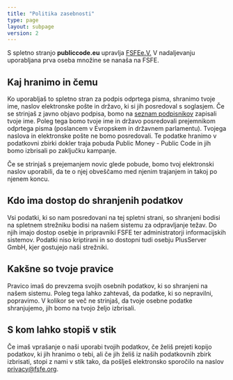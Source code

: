 ```yaml
---
title: "Politika zasebnosti"
type: page
layout: subpage
version: 2
---
```


S spletno stranjo **publiccode.eu** upravlja
[FSFEe.V.](https://fsfe.org/about/legal/imprint.html) V nadaljevanju uporabljana prva oseba množine se nanaša na FSFE.

## Kaj hranimo in čemu

Ko uporabljaš to spletno stran za podpis odprtega pisma, shranimo tvoje ime,
naslov elektronske pošte in državo, ki si jih posredoval s soglasjem. Če se
strinjaš z javno objavo podpisa, bomo na [seznam
podpisnikov](../openletter/all-signatures) zapisali tvoje ime. Poleg tega bomo
tvoje ime in državo posredovali prejemnikom odprtega pisma (poslancem v
Evropskem in državnem parlamentu). Tvojega naslova in elektronske pošte ne bomo
posredovali. Te podatke hranimo v podatkovni zbirki dokler traja pobuda Public
Money - Public Code in jih bomo izbrisali po zaključku kampanje.

Če se strinjaš s prejemanjem novic glede pobude, bomo tvoj elektronski naslov
uporabili, da te o njej obveščamo med njenim trajanjem in takoj po njenem koncu.

## Kdo ima dostop do shranjenih podatkov

Vsi podatki, ki so nam posredovani na tej spletni strani, so shranjeni bodisi na
spletnem strežniku bodisi na našem sistemu za odpravljanje težav. Do njih imajo
dostop osebje in pripravniki FSFE ter administratorji informacijskih sistemov.
Podatki niso kriptirani in so dostopni tudi osebju PlusServer GmbH, kjer
gostujejo naši strežniki.

## Kakšne so tvoje pravice

Pravico imaš do prevzema svojih osebnih podatkov, ki so shranjeni na našem
sistemu. Poleg tega lahko zahtevaš, da podatke, ki so nepravilni, popravimo. V
kolikor se več ne strinjaš, da tvoje osebne podatke shranjujemo, jih bomo na
tvojo željo izbrisali.

## S kom lahko stopiš v stik

Če imaš vprašanje o naši uporabi tvojih podatkov, če želiš prejeti kopijo
podatkov, ki jih hranimo o tebi, ali če jih želiš iz naših podatkovnih zbirk
izbrisati, stopi z nami v stik tako, da pošlješ elektronsko sporočilo na naslov
privacy@fsfe.org.
